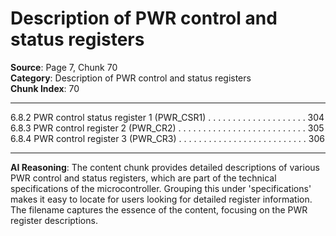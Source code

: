# Description of PWR control and status registers

**Source**: Page 7, Chunk 70  
**Category**: Description of PWR control and status registers  
**Chunk Index**: 70

---

6.8.2 PWR control status register 1 (PWR_CSR1) . . . . . . . . . . . . . . . . . . . . 304
6.8.3 PWR control register 2 (PWR_CR2) . . . . . . . . . . . . . . . . . . . . . . . . . . 305
6.8.4 PWR control register 3 (PWR_CR3) . . . . . . . . . . . . . . . . . . . . . . . . . . 306

---

**AI Reasoning**: The content chunk provides detailed descriptions of various PWR control and status registers, which are part of the technical specifications of the microcontroller. Grouping this under 'specifications' makes it easy to locate for users looking for detailed register information. The filename captures the essence of the content, focusing on the PWR register descriptions.
